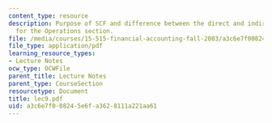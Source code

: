 ```yaml
---
content_type: resource
description: Purpose of SCF and difference between the direct and indirect methods
  for the Operations section.
file: /media/courses/15-515-financial-accounting-fall-2003/a3c6e7f008245e6fa3628111a221aa61_lec9.pdf
file_type: application/pdf
learning_resource_types:
- Lecture Notes
ocw_type: OCWFile
parent_title: Lecture Notes
parent_type: CourseSection
resourcetype: Document
title: lec9.pdf
uid: a3c6e7f0-0824-5e6f-a362-8111a221aa61
---
```


